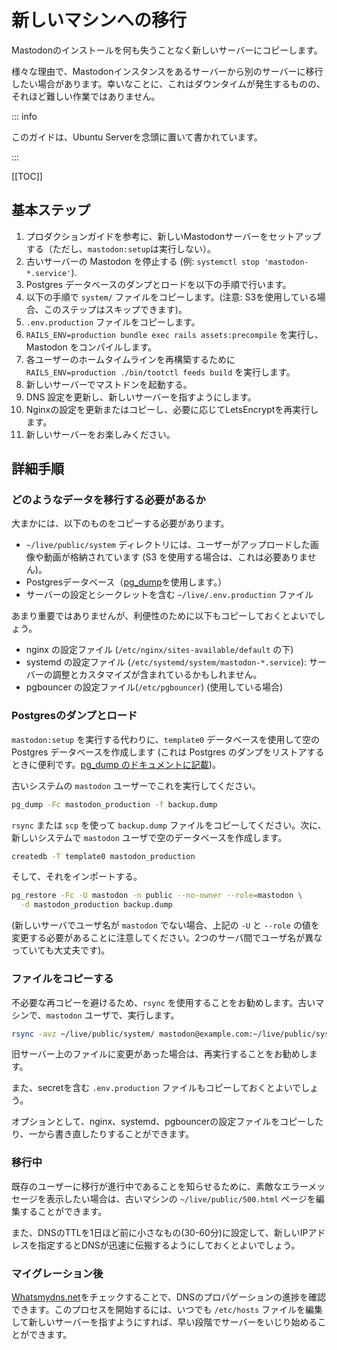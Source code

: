 # 新しいマシンへの移行

Mastodonのインストールを何も失うことなく新しいサーバーにコピーします。

様々な理由で、Mastodonインスタンスをあるサーバーから別のサーバーに移行したい場合があります。幸いなことに、これはダウンタイムが発生するものの、それほど難しい作業ではありません。

::: info

このガイドは、Ubuntu Serverを念頭に置いて書かれています。

:::

[[TOC]]

## 基本ステップ

1. プロダクションガイドを参考に、新しいMastodonサーバーをセットアップする（ただし、`mastodon:setup`は実行しない）。
2. 古いサーバーの Mastodon を停止する (例: `systemctl stop 'mastodon-*.service'`).
3. Postgres データベースのダンプとロードを以下の手順で行います。
4. 以下の手順で `system/` ファイルをコピーします。(注意: S3を使用している場合、このステップはスキップできます)。
5. `.env.production` ファイルをコピーします。
6. `RAILS_ENV=production bundle exec rails assets:precompile` を実行し、Mastodon をコンパイルします。
7. 各ユーザーのホームタイムラインを再構築するために `RAILS_ENV=production ./bin/tootctl feeds build` を実行します。
8. 新しいサーバーでマストドンを起動する。
9. DNS 設定を更新し、新しいサーバーを指すようにします。
10. Nginxの設定を更新またはコピーし、必要に応じてLetsEncryptを再実行します。
11. 新しいサーバーをお楽しみください。

## 詳細手順

### どのようなデータを移行する必要があるか

大まかには、以下のものをコピーする必要があります。

* `~/live/public/system` ディレクトリには、ユーザーがアップロードした画像や動画が格納されています (S3 を使用する場合は、これは必要ありません)。
* Postgresデータベース（[pg_dump](https://www.postgresql.org/docs/9.1/static/backup-dump.html)を使用します。）
* サーバーの設定とシークレットを含む `~/live/.env.production` ファイル

あまり重要ではありませんが、利便性のために以下もコピーしておくとよいでしょう。

* nginx の設定ファイル (`/etc/nginx/sites-available/default` の下)
* systemd の設定ファイル (`/etc/systemd/system/mastodon-*.service`): サーバーの調整とカスタマイズが含まれているかもしれません。
* pgbouncer の設定ファイル(`/etc/pgbouncer`) (使用している場合)

### Postgresのダンプとロード

`mastodon:setup` を実行する代わりに、`template0` データベースを使用して空の Postgres データベースを作成します (これは Postgres のダンプをリストアするときに便利です。[pg_dump のドキュメントに記載](https://www.postgresql.org/docs/9.1/static/backup-dump.html#BACKUP-DUMP-RESTORE))。

古いシステムの `mastodon` ユーザーでこれを実行してください。

```bash
pg_dump -Fc mastodon_production -f backup.dump
```

`rsync` または `scp` を使って `backup.dump` ファイルをコピーしてください。次に、新しいシステムで `mastodon` ユーザで空のデータベースを作成します。

```bash
createdb -T template0 mastodon_production
```

そして、それをインポートする。

```bash
pg_restore -Fc -U mastodon -n public --no-owner --role=mastodon \
  -d mastodon_production backup.dump
```

(新しいサーバでユーザ名が `mastodon` でない場合、上記の `-U` と `--role` の値を変更する必要があることに注意してください。2つのサーバ間でユーザ名が異なっていても大丈夫です)。

### ファイルをコピーする

不必要な再コピーを避けるため、`rsync` を使用することをお勧めします。古いマシンで、`mastodon` ユーザで、実行します。

```bash
rsync -avz ~/live/public/system/ mastodon@example.com:~/live/public/system/
```

旧サーバー上のファイルに変更があった場合は、再実行することをお勧めします。

また、secretを含む `.env.production` ファイルもコピーしておくとよいでしょう。

オプションとして、nginx、systemd、pgbouncerの設定ファイルをコピーしたり、一から書き直したりすることができます。

### 移行中

既存のユーザーに移行が進行中であることを知らせるために、素敵なエラーメッセージを表示したい場合は、古いマシンの `~/live/public/500.html` ページを編集することができます。

また、DNSのTTLを1日ほど前に小さなもの(30-60分)に設定して、新しいIPアドレスを指定するとDNSが迅速に伝搬するようにしておくとよいでしょう。

### マイグレーション後

[Whatsmydns.net](https://whatsmydns.net/)をチェックすることで、DNSのプロパゲーションの進捗を確認できます。このプロセスを開始するには、いつでも `/etc/hosts` ファイルを編集して新しいサーバーを指すようにすれば、早い段階でサーバーをいじり始めることができます。
